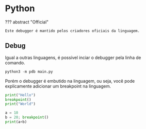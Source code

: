 # Python

??? abstract "Official"

    Este debugger é mantido pelos criadores oficiais da linguagem.

## Debug

Igual a outras linguagens, é possível inciar o debugger pela linha de comando.  

```python
python3 -m pdb main.py
```

Porém o debugger é embutido na linguagem, ou seja, você pode explicamente adicionar um breakpoint na linguagem.  

```python
print("Hello")
breakpoint()
print("World")

a = 10
b = 20; breakpoint()
print(a+b)
```
